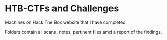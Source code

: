 # HTB-CTFs and Challenges
Machines on Hack The Box website that I have completed

Folders contain all scans, notes, pertinent files amd a report of the findings.

